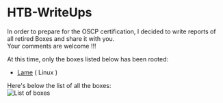 # HTB-WriteUps


In order to prepare for the OSCP certification, I decided to write reports of all retired Boxes and share it with you. <br>
Your comments are welcome !!!


At this time, only the boxes listed below has been rooted:
- [Lame](https://github.com/s-farhat/HTB-WriteUps/blob/master/Lame.md) ( Linux )

Here's below the list of all the boxes:<br>
![List of boxes](https://i.redd.it/sj5beq6ejld21.jpg)
